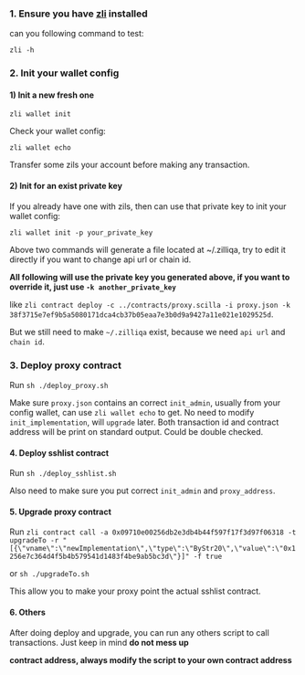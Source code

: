 ### 1. Ensure you have [zli](https://github.com/Zilliqa/zli) installed

can you following command to test:

```shell script
zli -h
```

### 2. Init your wallet config

#### 1) Init a new fresh one

```shell script
zli wallet init
```

Check your wallet config:

```shell script
zli wallet echo
```

Transfer some zils your account before making any transaction.

#### 2) Init for an exist private key

If you already have one with zils, then can use that private key to init your wallet config:

```shell script
zli wallet init -p your_private_key
```

Above two commands will generate a file located at ~/.zilliqa, try to edit it directly if you want to change api url or chain
id.

<b>All following will use the private key you generated above, if you want to override it, just use `-k another_private_key`</b>

like `zli contract deploy -c ../contracts/proxy.scilla -i proxy.json -k 38f3715e7ef9b5a5080171dca4cb37b05eaa7e3b0d9a9427a11e021e1029525d`.

But we still need to make `~/.zilliqa` exist, because we need `api url` and `chain id`.

### 3. Deploy proxy contract

Run `sh ./deploy_proxy.sh`

Make sure `proxy.json` contains an correct `init_admin`, usually from your config wallet, can use `zli wallet echo` to get.
No need to modify `init_implementation`, will `upgrade` later. Both transaction id and contract address will be print on
standard output. Could be double checked.

#### 4. Deploy sshlist contract

Run `sh ./deploy_sshlist.sh`

Also need to make sure you put correct `init_admin` and `proxy_address`.

#### 5. Upgrade proxy contract

Run `zli contract call -a 0x09710e00256db2e3db4b44f597f17f3d97f06318 -t upgradeTo -r "[{\"vname\":\"newImplementation\",\"type\":\"ByStr20\",\"value\":\"0x1256e7c364d4f5b4b579541d1483f4be9ab5bc3d\"}]" -f true`

or `sh ./upgradeTo.sh`

This allow you to make your proxy point the actual sshlist contract.

#### 6. Others

After doing deploy and upgrade, you can run any others script to call transactions. Just keep in mind <b>do not mess up

contract address, always modify the script to your own contract address</b>
